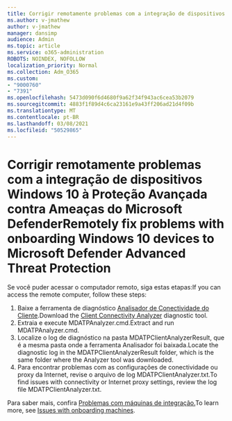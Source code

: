 ```yaml
---
title: Corrigir remotamente problemas com a integração de dispositivos Windows 10 à Proteção Avançada contra Ameaças do Microsoft Defender
ms.author: v-jmathew
author: v-jmathew
manager: dansimp
audience: Admin
ms.topic: article
ms.service: o365-administration
ROBOTS: NOINDEX, NOFOLLOW
localization_priority: Normal
ms.collection: Adm_O365
ms.custom:
- "9000760"
- "7391"
ms.openlocfilehash: 5473d090f6d4680f9a62f34f943ac6cea53b2079
ms.sourcegitcommit: 4883f1f89d4c6ca23161e9a43ff206ad21d4f09b
ms.translationtype: MT
ms.contentlocale: pt-BR
ms.lasthandoff: 03/08/2021
ms.locfileid: "50529865"
---
```

# <a name="remotely-fix-problems-with-onboarding-windows-10-devices-to-microsoft-defender-advanced-threat-protection"></a><span data-ttu-id="345c7-102">Corrigir remotamente problemas com a integração de dispositivos Windows 10 à Proteção Avançada contra Ameaças do Microsoft Defender</span><span class="sxs-lookup"><span data-stu-id="345c7-102">Remotely fix problems with onboarding Windows 10 devices to Microsoft Defender Advanced Threat Protection</span></span>

<span data-ttu-id="345c7-103">Se você puder acessar o computador remoto, siga estas etapas:</span><span class="sxs-lookup"><span data-stu-id="345c7-103">If you can access the remote computer, follow these steps:</span></span>

1. <span data-ttu-id="345c7-104">Baixe a ferramenta de diagnóstico [Analisador de Conectividade do Cliente](https://go.microsoft.com/fwlink/?linkid=2143466).</span><span class="sxs-lookup"><span data-stu-id="345c7-104">Download the [Client Connectivity Analyzer](https://go.microsoft.com/fwlink/?linkid=2143466) diagnostic tool.</span></span>
2. <span data-ttu-id="345c7-105">Extraia e execute MDATPAnalyzer.cmd.</span><span class="sxs-lookup"><span data-stu-id="345c7-105">Extract and run MDATPAnalyzer.cmd.</span></span>
3. <span data-ttu-id="345c7-106">Localize o log de diagnóstico na pasta MDATPClientAnalyzerResult, que é a mesma pasta onde a ferramenta Analisador foi baixada.</span><span class="sxs-lookup"><span data-stu-id="345c7-106">Locate the diagnostic log in the MDATPClientAnalyzerResult folder, which is the same folder where the Analyzer tool was downloaded.</span></span>
4. <span data-ttu-id="345c7-107">Para encontrar problemas com as configurações de conectividade ou proxy da Internet, revise o arquivo de log MDATPClientAnalyzer.txt.</span><span class="sxs-lookup"><span data-stu-id="345c7-107">To find issues with connectivity or Internet proxy settings, review the log file MDATPClientAnalyzer.txt.</span></span>

<span data-ttu-id="345c7-108">Para saber mais, confira [Problemas com máquinas de integração.](https://go.microsoft.com/fwlink/?linkid=2143634)</span><span class="sxs-lookup"><span data-stu-id="345c7-108">To learn more, see [Issues with onboarding machines](https://go.microsoft.com/fwlink/?linkid=2143634).</span></span>
